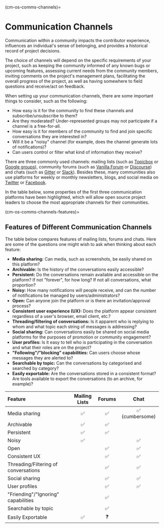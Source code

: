 (cm-os-comms-channels)=
# Communication Channels

Communication within a community impacts the contributor experience, influences an individual's sense of belonging, and provides a historical record of project decisions.

The choice of channels will depend on the specific requirements of your project, such as keeping the community informed of any known bugs or upcoming features, assessing current needs from the community members, inviting comments on the project's management plans, facilitating the overall progress of the project, as well as having somewhere to field questions and receive/act on feedback.

When setting up your communication channels, there are some important things to consider, such as the following:

* How easy is it for the community to find these channels and subscribe/unsubscribe to them?
* Are they moderated? Under-represented groups may not participate if a channel is a free-for-all.
* How easy is it for members of the community to find and join specific conversations they are interested in?
* Will it be a "noisy" channel (for example, does the channel generate lots of notifications)?
* Can users control or filter what kind of information they receive?

There are three commonly used channels: mailing lists (such as [Topicbox](https://www.topicbox.com/) or [Google groups](https://support.google.com/mail/thread/14635045?hl=en)), community forums (such as [Vanilla Forum](https://vanillaforums.com/en/software/) or [Discourse](https://www.discourse.org/)) and chats (such as [Gitter](https://gitter.im/) or [Slack](https://app.slack.com/signin)).
Besides these, many communities also use platforms for weekly or monthly newsletters, blogs, and social media on [Twitter](https://twitter.com/) or [Facebook](https://www.facebook.com/).

In the table below, some properties of the first three communication platforms have been highlighted, which will allow open source project leaders to choose the most appropriate channels for their communities.

(cm-os-comms-channels-features)=
## Features of Different Communication Channels

The table below compares features of mailing lists, forums and chats.
Here are some of the questions one might wish to ask when thinking about each feature:

- **Media sharing:** Can media, such as screenshots, be easily shared on this platform?
- **Archivable:** Is the history of the conversations easily accessible?
- **Persistent:** Do the conversations remain available and accessible on the platform? If not "forever", for how long? If not all conversations, what proportion?
- **Noisy:** How many notifications will people receive, and can the number of notifications be managed by users/administrators?
- **Open:** Can anyone join the platform or is there an invitation/approval process?
- **Consistent user experience (UX):** Does the platform appear consistent regardless of a user's browser, email client, etc.?
- **Threading/filtering of conversations:** Is it apparent who is replying to whom and what topic each string of messages is addressing?
- **Social sharing:** Can conversations easily be shared on social media platforms for the purposes of promotion or community engagement?
- **User profiles:** Is it easy to tell who is participating in the conversation and what their roles are on the project?
- **"Following"/"blocking" capabilities:** Can users choose whose messages they are alerted to?
- **Searchable by topic:** Can the conversations by categorised and searched by category?
- **Easily exportable:** Are the conversations stored in a consistent format? Are tools available to export the conversations (to an archive, for example)?

| Feature | Mailing Lists | Forums | Chat |
| :--- | :---: | :---: | :---: |
| Media sharing | ✅ | ✅ | ✅ (cumbersome) |
| Archivable | ✅ | ✅ | |
| Persistent | ✅ | ✅ | |
| Noisy | ✅ | | ✅ |
| Open | | ✅ | ✅ |
| Consistent UX | | ✅ | ✅ |
| Threading/Filtering of conversations | | ✅ | ✅ |
| Social sharing | | ✅ | ✅ |
| User profiles | | ✅ | ✅ |
| "Friending"/"Ignoring" capabilities | | ✅ | |
| Searchable by topic | | ✅ | |
| Easily Exportable | ✅ | ❓ | |
